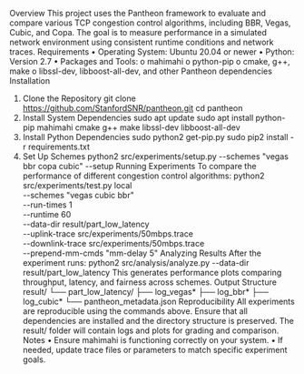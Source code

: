 
Overview
This project uses the Pantheon framework to evaluate and compare various TCP congestion control algorithms, including BBR, Vegas, Cubic, and Copa. The goal is to measure performance in a simulated network environment using consistent runtime conditions and network traces.
Requirements
•	Operating System: Ubuntu 20.04 or newer
•	Python: Version 2.7
•	Packages and Tools:
o	mahimahi
o	python-pip
o	cmake, g++, make
o	libssl-dev, libboost-all-dev, and other Pantheon dependencies
Installation
1.	Clone the Repository
git clone https://github.com/StanfordSNR/pantheon.git
cd pantheon
2.	Install System Dependencies
sudo apt update
sudo apt install python-pip mahimahi cmake g++ make libssl-dev libboost-all-dev
3.	Install Python Dependencies
sudo python2 get-pip.py
sudo pip2 install -r requirements.txt
4.	Set Up Schemes
python2 src/experiments/setup.py --schemes "vegas bbr copa cubic" --setup
Running Experiments
To compare the performance of different congestion control algorithms:
python2 src/experiments/test.py local \
  --schemes "vegas cubic bbr" \
  --run-times 1 \
  --runtime 60 \
  --data-dir result/part_low_latency \
  --uplink-trace src/experiments/50mbps.trace \
  --downlink-trace src/experiments/50mbps.trace \
  --prepend-mm-cmds "mm-delay 5"
Analyzing Results
After the experiment runs:
python2 src/analysis/analyze.py --data-dir result/part_low_latency
This generates performance plots comparing throughput, latency, and fairness across schemes.
Output Structure
result/
└── part_low_latency/
    ├── log_vegas*
    ├── log_bbr*
    ├── log_cubic*
    └── pantheon_metadata.json
Reproducibility
All experiments are reproducible using the commands above. Ensure that all dependencies are installed and the directory structure is preserved. The result/ folder will contain logs and plots for grading and comparison.
Notes
•	Ensure mahimahi is functioning correctly on your system.
•	If needed, update trace files or parameters to match specific experiment goals.

